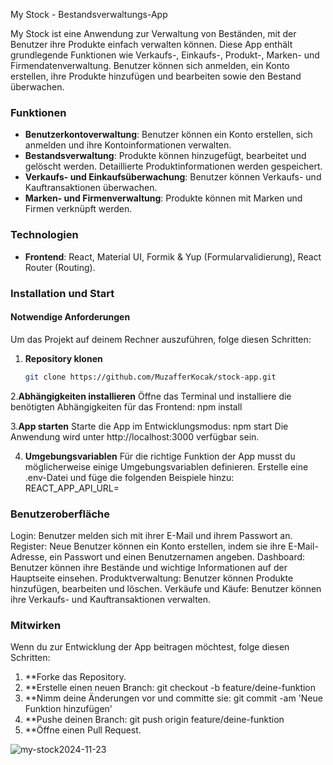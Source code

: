 My Stock - Bestandsverwaltungs-App 

My Stock ist eine Anwendung zur Verwaltung von Beständen, mit der Benutzer ihre Produkte einfach verwalten können. Diese App enthält grundlegende Funktionen wie Verkaufs-, Einkaufs-, Produkt-, Marken- und Firmendatenverwaltung. Benutzer können sich anmelden, ein Konto erstellen, ihre Produkte hinzufügen und bearbeiten sowie den Bestand überwachen.

### Funktionen
- **Benutzerkontoverwaltung**: Benutzer können ein Konto erstellen, sich anmelden und ihre Kontoinformationen verwalten.  
- **Bestandsverwaltung**: Produkte können hinzugefügt, bearbeitet und gelöscht werden. Detaillierte Produktinformationen werden gespeichert.  
- **Verkaufs- und Einkaufsüberwachung**: Benutzer können Verkaufs- und Kauftransaktionen überwachen.  
- **Marken- und Firmenverwaltung**: Produkte können mit Marken und Firmen verknüpft werden.  

### Technologien
- **Frontend**: React, Material UI, Formik & Yup (Formularvalidierung), React Router (Routing).  

### Installation und Start

#### Notwendige Anforderungen
Um das Projekt auf deinem Rechner auszuführen, folge diesen Schritten:

1. **Repository klonen**  
   ```bash
   git clone https://github.com/MuzafferKocak/stock-app.git
2.**Abhängigkeiten installieren**
Öffne das Terminal und installiere die benötigten Abhängigkeiten für das Frontend:
  npm install

3.**App starten**
Starte die App im Entwicklungsmodus: 
  npm start
Die Anwendung wird unter http://localhost:3000 verfügbar sein.

4. **Umgebungsvariablen**
Für die richtige Funktion der App musst du möglicherweise einige Umgebungsvariablen definieren.
Erstelle eine .env-Datei und füge die folgenden Beispiele hinzu:
REACT_APP_API_URL=

### Benutzeroberfläche
 Login: Benutzer melden sich mit ihrer E-Mail und ihrem Passwort an.
 Register: Neue Benutzer können ein Konto erstellen, indem sie ihre E-Mail-Adresse, ein Passwort und einen Benutzernamen angeben.
 Dashboard: Benutzer können ihre Bestände und wichtige Informationen auf der Hauptseite einsehen.
 Produktverwaltung: Benutzer können Produkte hinzufügen, bearbeiten und löschen.
 Verkäufe und Käufe: Benutzer können ihre Verkaufs- und Kauftransaktionen verwalten.

### Mitwirken
Wenn du zur Entwicklung der App beitragen möchtest, folge diesen Schritten:

1. **Forke das Repository.
2. **Erstelle einen neuen Branch:
     git checkout -b feature/deine-funktion
3. **Nimm deine Änderungen vor und committe sie:
     git commit -am 'Neue Funktion hinzufügen'
4. **Pushe deinen Branch:
     git push origin feature/deine-funktion
5. **Öffne einen Pull Request.


![my-stock2024-11-23](https://github.com/user-attachments/assets/aa10016a-3781-4a06-914f-10a4132796ed)


